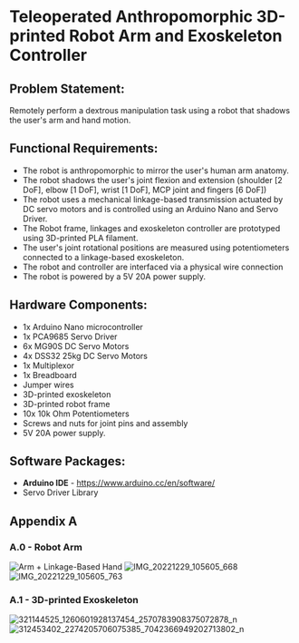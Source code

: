 # Teleoperated Anthropomorphic 3D-printed Robot Arm and Exoskeleton Controller

## **Problem Statement:**
Remotely perform a dextrous manipulation task using a robot that shadows the user's arm and hand motion.

## **Functional Requirements:**
- The robot is anthropomorphic to mirror the user's human arm anatomy.
- The robot shadows the user's joint flexion and extension  (shoulder [2 DoF], elbow [1 DoF], wrist [1 DoF], MCP joint and fingers [6 DoF]) 
- The robot uses a mechanical linkage-based transmission actuated by DC servo motors and is controlled using an Arduino Nano and Servo Driver.
- The Robot frame, linkages and exoskeleton controller are prototyped using 3D-printed PLA filament.
- The user's joint rotational positions are measured using potentiometers connected to a linkage-based exoskeleton. 
- The robot and controller are interfaced via a physical wire connection
- The robot is powered by a 5V 20A power supply.

## **Hardware Components:**
- 1x Arduino Nano microcontroller 
- 1x PCA9685 Servo Driver
- 6x MG90S DC Servo Motors
- 4x DSS32 25kg DC Servo Motors
- 1x Multiplexor
- 1x Breadboard
- Jumper wires
- 3D-printed exoskeleton
- 3D-printed robot frame
- 10x 10k Ohm Potentiometers
- Screws and nuts for joint pins and assembly
- 5V 20A power supply.

## **Software Packages:**
- **Arduino IDE** - https://www.arduino.cc/en/software/
- Servo Driver Library

## Appendix A

### A.0 - Robot Arm
![Arm + Linkage-Based Hand](https://github.com/user-attachments/assets/922b9d3a-7b0f-4399-889a-abc57fb3fd05)
![IMG_20221229_105605_668](https://github.com/user-attachments/assets/a86f1f93-8737-47b5-af52-26f54e4917eb)
![IMG_20221229_105605_763](https://github.com/user-attachments/assets/f70d29d4-824a-4ed6-b46c-c071aac840d8)

### A.1 - 3D-printed Exoskeleton
![321144525_1260601928137454_2570783908375072878_n](https://github.com/user-attachments/assets/8257dde6-8fd0-422e-b557-55b6c9fe34dd)
![312453402_2274205706075385_7042366949202713802_n](https://github.com/user-attachments/assets/7b7df6f8-1753-412b-9298-b7ff59167ece)
